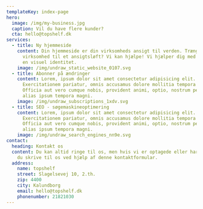 ```yaml
---
templateKey: index-page
hero:
  image: /img/my-business.jpg
  caption: Vil du have flere kunder?
  cta: hello@topshelf.dk
services:
  - title: Ny hjemmeside
    content: Din hjemmeside er din virksomheds ansigt til verden. Trænger din
      virksomhed til et ansigtsløft? Vi kan hjælpe! Vi hjælper dig med at finde
      en visuel identitet.
    image: /img/undraw_static_website_0107.svg
  - title: Abonner på ændringer
    content: Lorem, ipsum dolor sit amet consectetur adipisicing elit.
      Exercitationem pariatur, omnis accusamus dolore mollitia tempora quod.
      Officia aut vero cumque nobis, provident animi, optio, nostrum perferendis
      alias ipsum tempora magni.
    image: /img/undraw_subscriptions_1xdv.svg
  - title: SEO - søgemaskineoptimering
    content: Lorem, ipsum dolor sit amet consectetur adipisicing elit.
      Exercitationem pariatur, omnis accusamus dolore mollitia tempora quod.
      Officia aut vero cumque nobis, provident animi, optio, nostrum perferendis
      alias ipsum tempora magni.
    image: /img/undraw_search_engines_nn9e.svg
contact:
  heading: Kontakt os
  content: Du kan altid ringe til os, men hvis vi er optagede eller har lukket kan
    du skrive til os ved hjælp af denne kontaktformular.
  address:
    name: topshelf
    street: Slagelsevej 10, 2.th.
    zip: 4400
    city: Kalundborg
    email: hello@topshelf.dk
    phonenumber: 21821030
---
```

